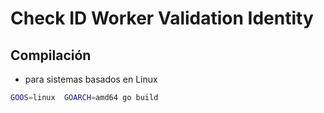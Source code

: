 # Check ID Worker Validation Identity

## Compilación

* para sistemas basados en Linux

````bash
GOOS=linux  GOARCH=amd64 go build 
````
